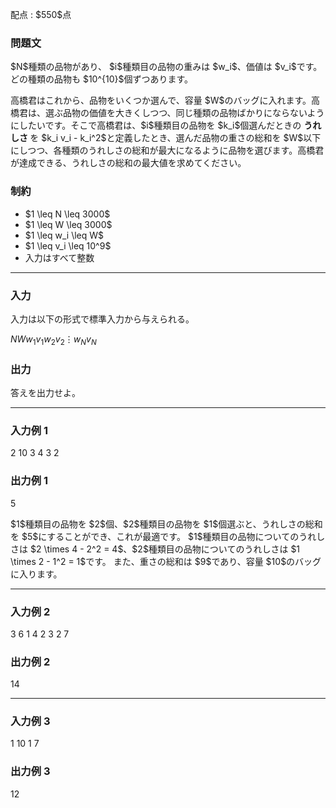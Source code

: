 
<div>

<span>

<span>

<p>
配点 : $550$点
</p>

<div>

<section>

### **問題文**

<p>
$N$種類の品物があり、 $i$種類目の品物の重みは $w_i$、価値は $v_i$です。どの種類の品物も $10^{10}$個ずつあります。
</p>

<p>
高橋君はこれから、品物をいくつか選んで、容量 $W$のバッグに入れます。高橋君は、選ぶ品物の価値を大きくしつつ、同じ種類の品物ばかりにならないようにしたいです。そこで高橋君は、$i$種類目の品物を $k_i$個選んだときの 
<strong>
うれしさ
</strong>
を $k_i v_i - k_i^2$と定義したとき、選んだ品物の重さの総和を $W$以下にしつつ、各種類のうれしさの総和が最大になるように品物を選びます。高橋君が達成できる、うれしさの総和の最大値を求めてください。
</p>

</section>

</div>

<div>

<section>

### **制約**

<ul>

<li>
$1 \leq N \leq 3000$
</li>

<li>
$1 \leq W \leq 3000$
</li>

<li>
$1 \leq w_i \leq W$
</li>

<li>
$1 \leq v_i \leq 10^9$
</li>

<li>
入力はすべて整数
</li>

</ul>

</section>

</div>

---

<div>

<div>

<section>

### **入力**

<p>
入力は以下の形式で標準入力から与えられる。
</p>

<div>

$N$$W$$w_1$$v_1$$w_2$$v_2$$\vdots$$w_N$$v_N$
</div>

</section>

</div>

<div>

<section>

### **出力**

<p>
答えを出力せよ。
</p>

</section>

</div>

</div>

---

<div>

<section>

### **入力例 1**

<div>

2 10
3 4
3 2

</div>

</section>

</div>

<div>

<section>

### **出力例 1**

<div>

5

</div>

<p>
$1$種類目の品物を $2$個、$2$種類目の品物を $1$個選ぶと、うれしさの総和を $5$にすることができ、これが最適です。
$1$種類目の品物についてのうれしさは $2 \times 4 - 2^2 = 4$、$2$種類目の品物についてのうれしさは $1 \times 2 - 1^2 = 1$です。
また、重さの総和は $9$であり、容量 $10$のバッグに入ります。
</p>

</section>

</div>

---

<div>

<section>

### **入力例 2**

<div>

3 6
1 4
2 3
2 7

</div>

</section>

</div>

<div>

<section>

### **出力例 2**

<div>

14

</div>

</section>

</div>

---

<div>

<section>

### **入力例 3**

<div>

1 10
1 7

</div>

</section>

</div>

<div>

<section>

### **出力例 3**

<div>

12

</div>

</section>

</div>

</span>

</span>

</div>
